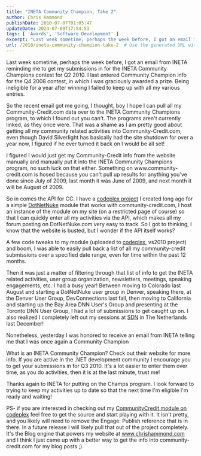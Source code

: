 ```yaml
---
title: "INETA Community Champion, Take 2"
author: Chris Hammond
publishDate: 2010-07-07T01:05:47
updateDate: 2024-07-09T17:54:53
tags: [ 'Awards', 'Software Development' ]
excerpt: "Last week sometime, perhaps the week before, I got an email from INETA reminding me to get my submissions in for the INETA Community Champions contest for Q2 2010. I last entered Community Champion info for the Q4 2008 contest, in which I was graciously awarded a prize. Being ineligible for a year after winning I failed to keep up with all my various entries. "
url: /2010/ineta-community-champion-take-2  # Use the generated URL with year
---
```

<p>Last week sometime, perhaps the week before, I got an email from INETA reminding me to get my submissions in for the INETA Community Champions contest for Q2 2010. I last entered Community Champion info for the Q4 2008 contest, in which I was graciously awarded a prize. Being ineligible for a year after winning I failed to keep up with all my various entries.</p>  <p>So the recent email got me going, I thought, boy I hope I can pull all my Community-Credit.com data over to the INETA Community Champions program, to which I found out you can't. The programs aren't currently linked, as they once were. That was a shame as I am pretty good about getting all my community related activities into Community-Credit.com, even though David Silverlight has basically had the site shutdown for over a year now, I figured if he ever turned it back on I would be all set!</p>  <p>I figured I would just get my Community-Credit info from the website manually and manually put it into the INETA Community Champions program, no such luck on that either. Something on www.community-credit.com is hosed because you can't pull up results for anything you've done since July of 2009, last month it was June of 2009, and next month it will be August of 2009.</p>  <p>So in comes the API for CC. I have a <a href="https://github.com/ChrisHammond/S8RCC" target="_blank">codeplex project</a> I created long ago for a simple <a href="https://www.dotnetnuke.com/" target="_blank">DotNetNuke</a> module that works with community-credit.com, I host an instance of the module on my site (on a restricted page of course) so that I can quickly enter all my activities via the API, which makes all my forum posting on DotNetNuke.com very easy to track. So I got to thinking, I know that the website is busted, but I wonder if the API itself works?</p>  <p>A few code tweaks to my module (uploaded to <a href="https://github.com/ChrisHammond/S8RCC" target="_blank">codeplex</a>, vs2010 project) and boom, I was able to easily pull back a list of all my community-credit submissions over a specified date range, even for time within the past 12 months.</p>  <p>Then it was just a matter of filtering through that list of info to get the INETA related activities, user group organization, newsletters, meetings, speaking engagements, etc. I had a busy year! Between moving to Colorado last August and starting a DotNetNuke user group in Denver, speaking there, at the Denver User Group, DevConnections last fall, then moving to California and starting up the Bay Area DNN User's Group and presenting at the Toronto DNN User Group, I had a lot of submissions to get caught up on. I also realized I completely left out my sessions at <a href="https://www.sdn.nl" target="_blank">SDN</a> in The Netherlands last December!</p>  <p>Nonetheless, yesterday I was honored to receive an email from INETA telling me that I was once again a Community Champion</p>  <p>What is an INETA Community Champion? Check out their website for more info. If you are active in the .NET development community I encourage you to get your submissions in for Q3 2010. It's a lot easier to enter them over time, as you do activities, then it is at the last minute, trust me!</p>  <p>Thanks again to INETA for putting on the Champs program. I look forward to trying to keep my activities up to date so that the next time I'm eligible I'm ready and waiting!</p>  <p>PS- if you are interested in checking out my <a href="https://github.com/ChrisHammond/S8RCC" target="_blank">CommunityCredit module on codeplex</a> feel free to get the source and start playing with it. It isn't pretty, and you likely will need to remove the Engage: Publish reference that is in there. In a future release I will likely pull that out of the project completely. It's the Blog engine that powers my website at <a href="https://www.chrishammond.com">www.chrishammond.com</a> and I think I just came up with a better way to get the info into community-credit.com for my blog posts ;)</p> 
